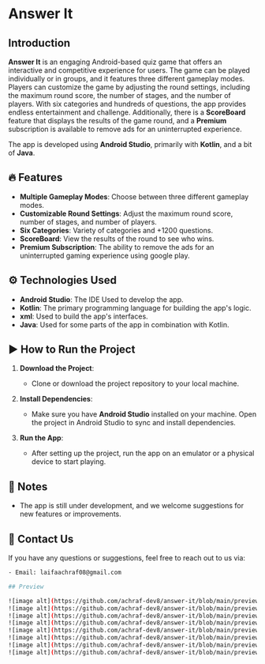 # Answer It

## Introduction

**Answer It** is an engaging Android-based quiz game that offers an interactive and competitive experience for users. The game can be played individually or in groups, and it features three different gameplay modes. Players can customize the game by adjusting the round settings, including the maximum round score, the number of stages, and the number of players. With six categories and hundreds of questions, the app provides endless entertainment and challenge. Additionally, there is a **ScoreBoard** feature that displays the results of the game round, and a **Premium** subscription is available to remove ads for an uninterrupted experience.

The app is developed using **Android Studio**, primarily with **Kotlin**, and a bit of **Java**.

## 🔥 Features

- **Multiple Gameplay Modes**: Choose between three different gameplay modes.
- **Customizable Round Settings**: Adjust the maximum round score, number of stages, and number of players.
- **Six Categories**: Variety of categories and +1200 questions.
- **ScoreBoard**: View the results of the round to see who wins.
- **Premium Subscription**: The ability to remove the ads for an uninterrupted gaming experience using google play.

## ⚙️ Technologies Used

- **Android Studio**: The IDE Used to develop the app.
- **Kotlin**: The primary programming language for building the app's logic.
- **xml**: Used to build the app's interfaces.
- **Java**: Used for some parts of the app in combination with Kotlin.

## ▶️ How to Run the Project

1. **Download the Project**:
   - Clone or download the project repository to your local machine.

2. **Install Dependencies**:
   - Make sure you have **Android Studio** installed on your machine. Open the project in Android Studio to sync and install dependencies.

3. **Run the App**:
   - After setting up the project, run the app on an emulator or a physical device to start playing.

## 📝 Notes

- The app is still under development, and we welcome suggestions for new features or improvements.

## 📩 Contact Us

If you have any questions or suggestions, feel free to reach out to us via:
   ```bash
- Email: laifaachraf08@gmail.com

## Preview

![image alt](https://github.com/achraf-dev8/answer-it/blob/main/preview_images/Design%20sans%20titre%20(1).png)
![image alt](https://github.com/achraf-dev8/answer-it/blob/main/preview_images/Design%20sans%20titre%20(1)2.png)
![image alt](https://github.com/achraf-dev8/answer-it/blob/main/preview_images/Design%20sans%20titre%20(2).png)
![image alt](https://github.com/achraf-dev8/answer-it/blob/main/preview_images/Design%20sans%20titre%20(3).png)
![image alt](https://github.com/achraf-dev8/answer-it/blob/main/preview_images/Design%20sans%20titre%20(4).png)
![image alt](https://github.com/achraf-dev8/answer-it/blob/main/preview_images/Design%20sans%20titre%20(5).png)
![image alt](https://github.com/achraf-dev8/answer-it/blob/main/preview_images/Design%20sans%20titre%20(7).png)
![image alt](https://github.com/achraf-dev8/answer-it/blob/main/preview_images/Design%20sans%20titre%20(6).png)

